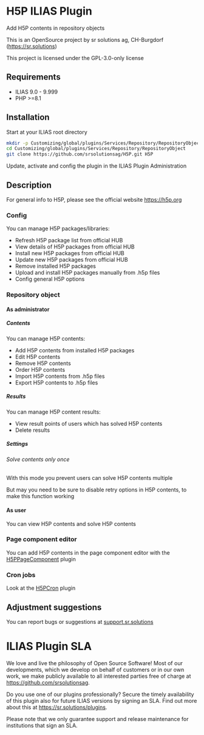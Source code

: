 # H5P ILIAS Plugin

Add H5P contents in repository objects

This is an OpenSource project by sr solutions ag, CH-Burgdorf (https://sr.solutions)

This project is licensed under the GPL-3.0-only license

## Requirements

* ILIAS 9.0 - 9.999
* PHP >=8.1

## Installation

Start at your ILIAS root directory

```bash
mkdir -p Customizing/global/plugins/Services/Repository/RepositoryObject
cd Customizing/global/plugins/Services/Repository/RepositoryObject
git clone https://github.com/srsolutionsag/H5P.git H5P
```

Update, activate and config the plugin in the ILIAS Plugin Administration

## Description

For general info to H5P, please see the official website https://h5p.org

### Config

You can manage H5P packages/libraries:

- Refresh H5P package list from official HUB
- View details of H5P packages from official HUB
- Install new H5P packages from official HUB
- Update new H5P packages from official HUB
- Remove installed H5P packages
- Upload and install H5P packages manually from .h5p files
- Config general H5P options

### Repository object

#### As administrator

##### Contents

You can manage H5P contents:

- Add H5P contents from installed H5P packages
- Edit H5P contents
- Remove H5P contents
- Order H5P contents
- Import H5P contents from .h5p files
- Export H5P contents to .h5p files

##### Results

You can manage H5P content results:

- View result points of users which has solved H5P contents
- Delete results

##### Settings

###### Solve contents only once

With this mode you prevent users can solve H5P contents multiple

But may you need to be sure to disable retry options in H5P contents, to make this function working

#### As user

You can view H5P contents and solve H5P contents

### Page component editor

You can add H5P contents in the page component editor with the [H5PPageComponent](https://github.com/srsolutionsag/H5PPageComponent) plugin

### Cron jobs

Look at the [H5PCron](https://github.com/srsolutionsag/H5PCron) plugin

## Adjustment suggestions

You can report bugs or suggestions at [support.sr.solutions](https://support.sr.solutions/)

# ILIAS Plugin SLA
We love and live the philosophy of Open Source Software! Most of our developments, which we develop on behalf of customers or in our own work, we make publicly available to all interested parties free of charge at https://github.com/srsolutionsag.

Do you use one of our plugins professionally? Secure the timely availability of this plugin also for future ILIAS versions by signing an SLA. Find out more about this at https://sr.solutions/plugins.

Please note that we only guarantee support and release maintenance for institutions that sign an SLA.
